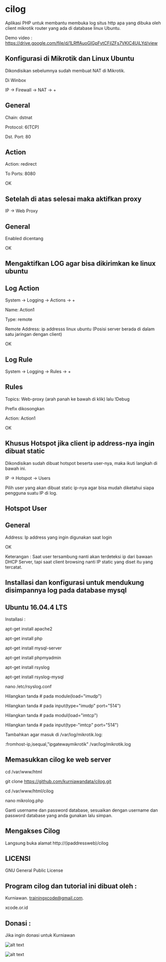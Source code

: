 # cilog
Aplikasi PHP untuk membantu membuka log situs http apa yang dibuka oleh client mikrotik router yang ada di database linux Ubuntu.

Demo video : https://drive.google.com/file/d/1LRffAuoGIGpFytCFilZFs7VKlC4UjLYd/view

Konfigurasi di Mikrotik dan Linux Ubuntu
----------------------------------------

Dikondisikan sebelumnya sudah membuat NAT di Mikrotik. 

Di Winbox

IP -> Firewall -> NAT -> +

General
-------
Chain: dstnat

Protocol: 6(TCP)

Dst. Port: 80

Action
------

Action: redirect

To Ports: 8080

OK


Setelah di atas selesai maka aktifkan proxy
-------------------------------------------

IP -> Web Proxy

General
-------
Enabled dicentang 

OK

Mengaktifkan LOG agar bisa dikirimkan ke linux ubuntu
-----------------------------------------------------


Log Action
---------- 
System -> Logging -> Actions -> +

Name: Action1

Type: remote

Remote Address: ip addresss linux ubuntu (Posisi server berada di dalam satu jaringan dengan client)

OK

Log Rule
--------

System -> Logging -> Rules -> +

Rules
----- 

Topics: Web-proxy (arah panah ke bawah di klik) lalu !Debug
        
Prefix dikosongkan

Action: Action1

OK

Khusus Hotspot jika client ip address-nya ingin dibuat static
-------------------------------------------------------------

Dikondisikan sudah dibuat hotspot beserta user-nya, maka ikuti langkah di bawah ini.

IP -> Hotspot -> Users

Pilih user yang akan dibuat static ip-nya agar bisa mudah diketahui siapa pengguna suatu IP di log.

Hotspot User
------------

General
------- 

Address: Ip address yang ingin digunakan saat login

OK

Keterangan : Saat user tersambung nanti akan terdeteksi ip dari bawaan DHCP Server, tapi saat client browsing nanti IP static yang diset itu yang tercatat.

Installasi dan konfigurasi untuk mendukung disimpannya log pada database mysql
------------------------------------------------------------------------------


Ubuntu 16.04.4 LTS
------------------

Installasi :

apt-get install apache2

apt-get install php

apt-get install mysql-server

apt-get install phpmyadmin

apt-get install rsyslog

apt-get install rsyslog-mysql

nano /etc/rsyslog.conf

Hilangkan tanda # pada module(load="imudp")

Hilangkan tanda # pada input(type="imudp" port="514")

Hilangkan tanda # pada modul(load="imtcp")

Hilangkan tanda # pada input(type-"imtcp" port="514")

Tambahkan agar masuk di /var/log/mikrotik.log: 

:fromhost-ip,isequal,"ipgatewaymikrotik" /var/log/mikrotik.log

Memasukkan cilog ke web server
------------------------------

cd /var/www/html

git clone https://github.com/kurniawandata/cilog.git

cd /var/www/html/cilog

nano mikrolog.php

Ganti username dan password database, sesuaikan dengan username dan password database yang anda gunakan lalu simpan.

Mengakses Cilog
---------------

Langsung buka alamat http://(ipaddressweb)/cilog


LICENSI
------- 

GNU General Public License 


Program cilog dan tutorial ini dibuat oleh :
--------------------------------------------

Kurniawan. trainingxcode@gmail.com. 

xcode.or.id


Donasi :
--------
Jika ingin donasi untuk Kurniawan

![alt text](http://xcodeserver.my.id/gofood.png)

![alt text](http://xcodeserver.my.id/gopay.png)
